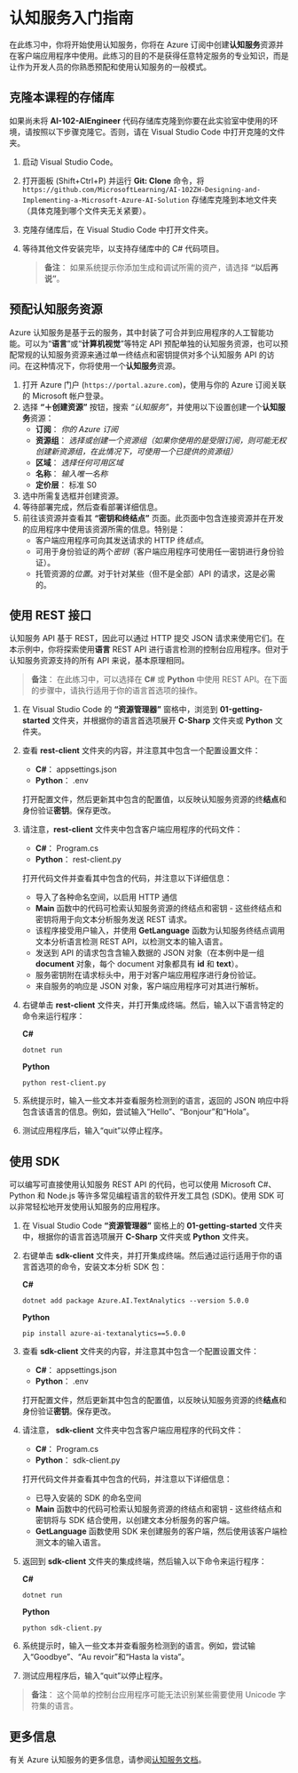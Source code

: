 ﻿---
lab:
    title: '认知服务入门指南'
    module: '模块 2 - 使用认知服务开发 AI 应用'
---

# 认知服务入门指南

在此练习中，你将开始使用认知服务，你将在 Azure 订阅中创建**认知服务**资源并在客户端应用程序中使用。此练习的目的不是获得任意特定服务的专业知识，而是让作为开发人员的你熟悉预配和使用认知服务的一般模式。

## 克隆本课程的存储库

如果尚未将 **AI-102-AIEngineer** 代码存储库克隆到你要在此实验室中使用的环境，请按照以下步骤克隆它。否则，请在 Visual Studio Code 中打开克隆的文件夹。

1. 启动 Visual Studio Code。
2. 打开面板 (Shift+Ctrl+P) 并运行 **Git: Clone** 命令，将 `https://github.com/MicrosoftLearning/AI-102ZH-Designing-and-Implementing-a-Microsoft-Azure-AI-Solution` 存储库克隆到本地文件夹（具体克隆到哪个文件夹无关紧要）。
3. 克隆存储库后，在 Visual Studio Code 中打开文件夹。
4. 等待其他文件安装完毕，以支持存储库中的 C# 代码项目。

    > **备注**： 如果系统提示你添加生成和调试所需的资产，请选择 **“以后再说”**。

## 预配认知服务资源

Azure 认知服务是基于云的服务，其中封装了可合并到应用程序的人工智能功能。可以为“**语言**”或“**计算机视觉**”等特定 API 预配单独的认知服务资源，也可以预配常规的认知服务资源来通过单一终结点和密钥提供对多个认知服务 API 的访问。在这种情况下，你将使用一个**认知服务**资源。

1. 打开 Azure 门户 (`https://portal.azure.com`)，使用与你的 Azure 订阅关联的 Microsoft 帐户登录。
2. 选择 **“&#65291;创建资源”** 按钮，搜索 *“认知服务”*，并使用以下设置创建一个**认知服务**资源：
    - **订阅**： *你的 Azure 订阅*
    - **资源组**： *选择或创建一个资源组（如果你使用的是受限订阅，则可能无权创建新资源组，在此情况下，可使用一个已提供的资源组）*
    - **区域**： *选择任何可用区域*
    - **名称**： *输入唯一名称*
    - **定价层**： 标准 S0
3. 选中所需复选框并创建资源。
4. 等待部署完成，然后查看部署详细信息。
5. 前往该资源并查看其 **“密钥和终结点”** 页面。此页面中包含连接资源并在开发的应用程序中使用该资源所需的信息。特别是：
    - 客户端应用程序可向其发送请求的 HTTP 终*结点*。
    - 可用于身份验证的两个*密钥*（客户端应用程序可使用任一密钥进行身份验证）。
    - 托管资源的*位置*。对于针对某些（但不是全部）API 的请求，这是必需的。

## 使用 REST 接口

认知服务 API 基于 REST，因此可以通过 HTTP 提交 JSON 请求来使用它们。在本示例中，你将探索使用**语言** REST API 进行语言检测的控制台应用程序。但对于认知服务资源支持的所有 API 来说，基本原理相同。

> **备注**： 在此练习中，可以选择在 **C#** 或 **Python** 中使用 REST API。在下面的步骤中，请执行适用于你的语言首选项的操作。

1. 在 Visual Studio Code 的 **“资源管理器”** 窗格中，浏览到 **01-getting-started** 文件夹，并根据你的语言首选项展开 **C-Sharp** 文件夹或 **Python** 文件夹。
2. 查看 **rest-client** 文件夹的内容，并注意其中包含一个配置设置文件：
    - **C#**： appsettings.json
    - **Python**： .env

    打开配置文件，然后更新其中包含的配置值，以反映认知服务资源的终**结点**和身份验证**密钥**。保存更改。
4. 请注意，**rest-client** 文件夹中包含客户端应用程序的代码文件：

    - **C#**： Program.cs
    - **Python**： rest-client.py

    打开代码文件并查看其中包含的代码，并注意以下详细信息：
    - 导入了各种命名空间，以启用 HTTP 通信
    - **Main** 函数中的代码可检索认知服务资源的终结点和密钥 - 这些终结点和密钥将用于向文本分析服务发送 REST 请求。
    - 该程序接受用户输入，并使用 **GetLanguage** 函数为认知服务终结点调用文本分析语言检测 REST API，以检测文本的输入语言。
    - 发送到 API 的请求包含含输入数据的 JSON 对象（在本例中是一组 **document** 对象，每个 document 对象都具有 **id** 和 **text**）。
    - 服务密钥附在请求标头中，用于对客户端应用程序进行身份验证。
    - 来自服务的响应是 JSON 对象，客户端应用程序可对其进行解析。
5. 右键单击 **rest-client** 文件夹，并打开集成终端。然后，输入以下语言特定的命令来运行程序：

    **C#**

    ```
    dotnet run
    ```

    **Python**

    ```
    python rest-client.py
    ```

6. 系统提示时，输入一些文本并查看服务检测到的语言，返回的 JSON 响应中将包含该语言的信息。例如，尝试输入“Hello”、“Bonjour”和“Hola”。
7. 测试应用程序后，输入“quit”以停止程序。

## 使用 SDK

可以编写可直接使用认知服务 REST API 的代码，也可以使用 Microsoft C#、Python 和 Node.js 等许多常见编程语言的软件开发工具包 (SDK)。使用 SDK 可以非常轻松地开发使用认知服务的应用程序。

1. 在 Visual Studio Code **“资源管理器”** 窗格上的 **01-getting-started** 文件夹中，根据你的语言首选项展开 **C-Sharp** 文件夹或 **Python** 文件夹。
2. 右键单击 **sdk-client** 文件夹，并打开集成终端。然后通过运行适用于你的语言首选项的命令，安装文本分析 SDK 包：

    **C#**

    ```
    dotnet add package Azure.AI.TextAnalytics --version 5.0.0
    ```

    **Python**

    ```
    pip install azure-ai-textanalytics==5.0.0
    ```

3. 查看 **sdk-client** 文件夹的内容，并注意其中包含一个配置设置文件：
    - **C#**： appsettings.json
    - **Python**： .env

    打开配置文件，然后更新其中包含的配置值，以反映认知服务资源的终**结点**和身份验证**密钥**。保存更改。
    
4. 请注意， **sdk-client** 文件夹中包含客户端应用程序的代码文件：

    - **C#**： Program.cs
    - **Python**： sdk-client.py

    打开代码文件并查看其中包含的代码，并注意以下详细信息：
    - 已导入安装的 SDK 的命名空间
    - **Main** 函数中的代码可检索认知服务资源的终结点和密钥 - 这些终结点和密钥将与 SDK 结合使用，以创建文本分析服务的客户端。
    - **GetLanguage** 函数使用 SDK 来创建服务的客户端，然后使用该客户端检测文本的输入语言。
5. 返回到 **sdk-client** 文件夹的集成终端，然后输入以下命令来运行程序：

    **C#**

    ```
    dotnet run
    ```

    **Python**

    ```
    python sdk-client.py
    ```

6. 系统提示时，输入一些文本并查看服务检测到的语言。例如，尝试输入“Goodbye”、“Au revoir”和“Hasta la vista”。
7. 测试应用程序后，输入“quit”以停止程序。

> **备注**： 这个简单的控制台应用程序可能无法识别某些需要使用 Unicode 字符集的语言。

## 更多信息

有关 Azure 认知服务的更多信息，请参阅[认知服务文档](https://docs.microsoft.com/azure/cognitive-services/what-are-cognitive-services)。
